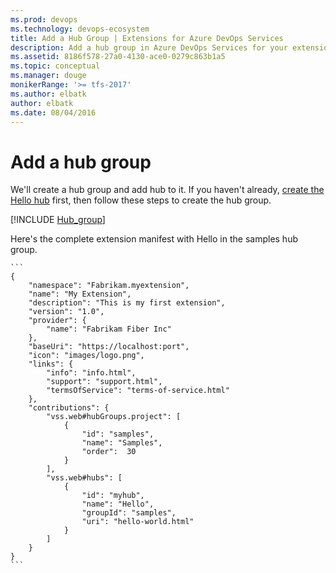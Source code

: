 ```yaml
---
ms.prod: devops
ms.technology: devops-ecosystem
title: Add a Hub Group | Extensions for Azure DevOps Services
description: Add a hub group in Azure DevOps Services for your extension.
ms.assetid: 8186f578-27a0-4130-ace0-0279c863b1a5
ms.topic: conceptual
ms.manager: douge
monikerRange: '>= tfs-2017'
ms.author: elbatk
author: elbatk
ms.date: 08/04/2016
---
```


# Add a hub group

We'll create a hub group and add hub to it.
If you haven't already, [create the Hello hub](./add-hub.md) first,
then follow these steps to create the hub group.

[!INCLUDE [Hub_group](../_shared/procedures/create-hub-group.md)]

Here's the complete extension manifest with Hello in the samples hub group.

	```
	{
		"namespace": "Fabrikam.myextension",
		"name": "My Extension",
		"description": "This is my first extension",
		"version": "1.0",
		"provider": {
			"name": "Fabrikam Fiber Inc"
		},
		"baseUri": "https://localhost:port",
		"icon": "images/logo.png",
		"links": {
			"info": "info.html",
			"support": "support.html",
			"termsOfService": "terms-of-service.html"
		},
		"contributions": {
			"vss.web#hubGroups.project": [
				{
					"id": "samples",
					"name": "Samples",
					"order":  30
				}
			],
			"vss.web#hubs": [
				{
					"id": "myhub",
					"name": "Hello",
					"groupId": "samples",
					"uri": "hello-world.html"
				}
			]
		}
	}
	```